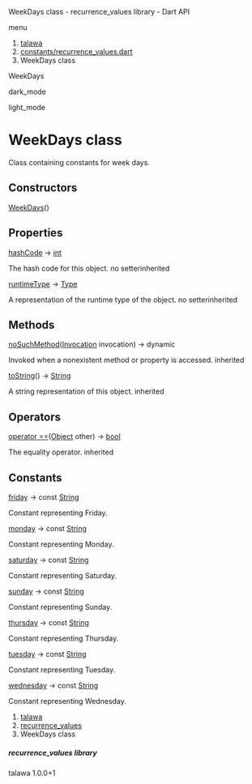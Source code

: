 




WeekDays class - recurrence\_values library - Dart API







menu

1. [talawa](../index.html)
2. [constants/recurrence\_values.dart](../file-___home_harshil_Desktop_open-source_palisadoes_talawa_lib_constants_recurrence_values/)
3. WeekDays class

WeekDays


dark\_mode

light\_mode




# WeekDays class


Class containing constants for week days.


## Constructors

[WeekDays](../file-___home_harshil_Desktop_open-source_palisadoes_talawa_lib_constants_recurrence_values/WeekDays/WeekDays.html)()




## Properties

[hashCode](https://api.flutter.dev/flutter/dart-core/Object/hashCode.html)
→ [int](https://api.flutter.dev/flutter/dart-core/int-class.html)

The hash code for this object.
no setterinherited

[runtimeType](https://api.flutter.dev/flutter/dart-core/Object/runtimeType.html)
→ [Type](https://api.flutter.dev/flutter/dart-core/Type-class.html)

A representation of the runtime type of the object.
no setterinherited



## Methods

[noSuchMethod](https://api.flutter.dev/flutter/dart-core/Object/noSuchMethod.html)([Invocation](https://api.flutter.dev/flutter/dart-core/Invocation-class.html) invocation)
→ dynamic


Invoked when a nonexistent method or property is accessed.
inherited

[toString](https://api.flutter.dev/flutter/dart-core/Object/toString.html)()
→ [String](https://api.flutter.dev/flutter/dart-core/String-class.html)


A string representation of this object.
inherited



## Operators

[operator ==](https://api.flutter.dev/flutter/dart-core/Object/operator_equals.html)([Object](https://api.flutter.dev/flutter/dart-core/Object-class.html) other)
→ [bool](https://api.flutter.dev/flutter/dart-core/bool-class.html)


The equality operator.
inherited



## Constants

[friday](../file-___home_harshil_Desktop_open-source_palisadoes_talawa_lib_constants_recurrence_values/WeekDays/friday-constant.html)
→ const [String](https://api.flutter.dev/flutter/dart-core/String-class.html)

Constant representing Friday.

[monday](../file-___home_harshil_Desktop_open-source_palisadoes_talawa_lib_constants_recurrence_values/WeekDays/monday-constant.html)
→ const [String](https://api.flutter.dev/flutter/dart-core/String-class.html)

Constant representing Monday.

[saturday](../file-___home_harshil_Desktop_open-source_palisadoes_talawa_lib_constants_recurrence_values/WeekDays/saturday-constant.html)
→ const [String](https://api.flutter.dev/flutter/dart-core/String-class.html)

Constant representing Saturday.

[sunday](../file-___home_harshil_Desktop_open-source_palisadoes_talawa_lib_constants_recurrence_values/WeekDays/sunday-constant.html)
→ const [String](https://api.flutter.dev/flutter/dart-core/String-class.html)

Constant representing Sunday.

[thursday](../file-___home_harshil_Desktop_open-source_palisadoes_talawa_lib_constants_recurrence_values/WeekDays/thursday-constant.html)
→ const [String](https://api.flutter.dev/flutter/dart-core/String-class.html)

Constant representing Thursday.

[tuesday](../file-___home_harshil_Desktop_open-source_palisadoes_talawa_lib_constants_recurrence_values/WeekDays/tuesday-constant.html)
→ const [String](https://api.flutter.dev/flutter/dart-core/String-class.html)

Constant representing Tuesday.

[wednesday](../file-___home_harshil_Desktop_open-source_palisadoes_talawa_lib_constants_recurrence_values/WeekDays/wednesday-constant.html)
→ const [String](https://api.flutter.dev/flutter/dart-core/String-class.html)

Constant representing Wednesday.



 


1. [talawa](../index.html)
2. [recurrence\_values](../file-___home_harshil_Desktop_open-source_palisadoes_talawa_lib_constants_recurrence_values/)
3. WeekDays class

##### recurrence\_values library





talawa
1.0.0+1






